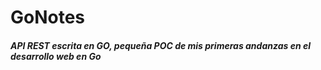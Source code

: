 # GoNotes

##### API REST escrita en GO, pequeña POC de mis primeras andanzas en el desarrollo web en Go
